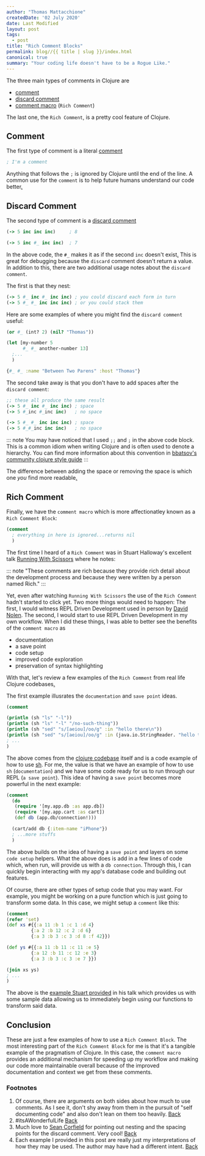 ```yaml
---
author: "Thomas Mattacchione"
createdDate: '02 July 2020'
date: Last Modified
layout: post
tags:
  - post
title: "Rich Comment Blocks"
permalink: blog//{{ title | slug }}/index.html
canonical: true
summary: "Your coding life doesn't have to be a Rogue Like."
---
```


The three main types of comments in Clojure are

- [comment]
- [discard comment]
- [comment macro] (`Rich Comment`)

The last one, the `Rich Comment`, is a pretty cool feature of Clojure.

## Comment

The first type of comment is a literal [comment]

```clojure
; I'm a comment
```

Anything that follows the `;` is ignored by Clojure until the end of the line.  A common use for the `comment` is to help future humans understand our code better<a href="#comments" aria-describedby="footnote-label" id="comments-ref">.</a>

## Discard Comment

The second type of comment is a [discard comment]

```clojure
(-> 5 inc inc inc)     ; 8

(-> 5 inc #_ inc inc)  ; 7
```

In the above code, the `#_` makes it as if the second `inc` doesn't exist<a href="#wonderful-life" aria-describedby="footnote-label" id="wonderful-life-ref">.</a>  This is great for debugging because the `discard` comment doesn't return a value.  In addition to this, there are two additional usage notes about the `discard comment`.

The first is that they nest:

```clojure
(-> 5 #_ inc #_ inc inc) ; you could discard each form in turn
(-> 5 #_ #_ inc inc inc) ; or you could stack them
```

Here are some examples of where you might find the `discard comment` useful:

```clojure
(or #_ (int? 2) (nil? "Thomas"))

(let [my-number 5
      #_ #_ another-number 13]
  ;...
  )

{#_ #_ :name "Between Two Parens" :host "Thomas"}
```

The second take away is that you don't have to add spaces after the `discard comment`:

```clojure
;; these all produce the same result
(-> 5 #_ inc #_ inc inc) ; space
(-> 5 #_inc #_inc inc)   ; no space

(-> 5 #_ #_ inc inc inc) ; space
(-> 5 #_#_inc inc inc)   ; no space
```

::: note
You may have noticed that I used `;;` and `;` in the above code block.  This is a common idiom when writing Clojure and is often used to denote a hierarchy.  You can find more information about this convention in [bbatsov's community clojure style guide]
:::

The difference between adding the space or removing the space is which one _you_ find more readable<a href="#discard-comment-credit" aria-describedby="footnote-label" id="discard-comment-credit-ref">.</a>

## Rich Comment

Finally, we have the `comment macro` which is more affectionatley known as a `Rich Comment Block`:

```clojure
(comment
  ; everything in here is ignored...returns nil
  )
```

The first time I heard of a `Rich Comment` was in Stuart Halloway's excellent talk [Running With Scissors] where he notes:

::: note
"These comments are rich because they provide rich detail about the development process and because they were written by a person named Rich."
:::

Yet, even after watching `Running With Scissors` the use of the `Rich Comment` hadn't started to click yet.  Two more things would need to happen:  The first, I would witness REPL Driven Development used in person by [David Nolen].  The second, I would start to use REPL Driven Development in my own workflow.  When I did these things, I was able to better see the benefits of the `comment macro` as

- documentation
- a save point
- code setup
- improved code exploration
- preservation of syntax highlighting

With that, let's review a few examples of the `Rich Comment` from real life Clojure codebases<a href="#example-comments" aria-describedby="footnote-label" id="example-comments-ref">.</a>

The first example illusrates the `documentation` and `save point` ideas.

```clojure
(comment

(println (sh "ls" "-l"))
(println (sh "ls" "-l" "/no-such-thing"))
(println (sh "sed" "s/[aeiou]/oo/g" :in "hello there\n"))
(println (sh "sed" "s/[aeiou]/oo/g" :in (java.io.StringReader. "hello there\n")))
; ...
)
```

The above comes from the [clojure codebase] itself and is a code example of how to use [sh].  For me, the value is that we have an example of how to use `sh` (`documentation`) and we have some code ready for us to run through our REPL (`a save point`). This idea of having a `save point` becomes more powerful in the next example:

```clojure
(comment
  (do
   (require '[my.app.db :as app.db])
   (require '[my.app.cart :as cart])
   (def db (app.db/connection!)))

  (cart/add db {:item-name "iPhone"})
  ; ...more stuffs
  )
```

The above builds on the idea of having a `save point` and layers on some `code setup` helpers.  What the above does is add in a few lines of code which, when run, will provide us with a `db connection`. Through this, I can quickly begin interacting with my app's database code and building out features.

Of course, there are other types of setup code that you may want.  For example, you might be working on a pure function which is just going to transform some data.  In this case, we might setup a `comment` like this:

```clojure
(comment
(refer 'set)
(def xs #{{:a 11 :b 1 :c 1 :d 4}
         {:a 2 :b 12 :c 2 :d 6}
         {:a 3 :b 3 :c 3 :d 8 :f 42}})

(def ys #{{:a 11 :b 11 :c 11 :e 5}
         {:a 12 :b 11 :c 12 :e 3}
         {:a 3 :b 3 :c 3 :e 7 }})

(join xs ys)
; ...
)
```

The above is the [example Stuart provided] in his talk which provides us with some sample data allowing us to immediately begin using our functions to transform said data.

## Conclusion

These are just a few examples of how to use a `Rich Comment Block`.  The most interesting part of the `Rich Comment Block` for me is that it's a tangible example of the pragmatism of Clojure.  In this case, the `comment macro` provides an additional mechanism for speeding up my workflow and making our code more maintainable overall because of the improved documentation and context we get from these comments.

<aside>
  <h3>Footnotes</h3>
  <ol>
    <li id="comments">
      Of course, there are arguments on both sides about how much to use comments.  As I see it, don't shy away from them in the pursuit of "self documenting code" and also don't lean on them too heavily.
      <a href="#comments-ref" aria-label="Back to content">Back</a>
    </li>
    <li id="wonderful-life">
      #itsAWonderfulLife
      <a href="#wonderful-life-ref" aria-label="Back to content">Back</a>
    </li>
    <li id="discard-comment-credit">
      Much love to <a class="blog-content__link" href="https://twitter.com/seancorfield" target="_blank" rel="noopener noreferrer">Sean Corfield</a> for pointing out nesting and the spacing points for the discard comment.  Very cool!
      <a href="#discard-comment-credit-ref" aria-label="Back to content">Back</a>
    </li>
    <li id="example-comments">
      Each example I provided in this post are really just my interpretations of how they may be used.  The author may have had a different intent.
      <a href="#example-comments-ref" aria-label="Back to content">Back</a>
    </li>
  </ol>
</aside>

[REPL]: https://clojure.org/guides/repl/introduction
[immutable data structures]: https://clojure.org/about/functional_programming#_immutable_data_structures
[comment]: https://clojure.org/guides/weird_characters#_comment
[discard comment]: https://clojure.org/guides/weird_characters#_discard
[Running With Scissors]: https://youtu.be/Qx0-pViyIDU?t=1229
[comment macro]: https://clojuredocs.org/clojure.core/comment
[clojure codebase]: https://github.com/clojure/clojure/blob/4ef4b1ed7a2e8bb0aaaacfb0942729252c2c3091/src/clj/clojure/java/shell.clj
[David Nolen]: https://github.com/sponsors/swannodette
[example Stuart provided]: https://github.com/clojure/clojure/blob/4ef4b1ed7a2e8bb0aaaacfb0942729252c2c3091/src/clj/clojure/set.clj#L158
[sh]: https://clojuredocs.org/clojure.java.shell/sh



[Good, Bad and Ugly Code]: freecodecamp.org/news/code-comments-the-good-the-bad-and-the-ugly-be9cc65fbf83/
[Right Kind of Comment]: https://purelyfunctional.tv/issues/purelyfunctional-tv-newsletter-352-tip-use-the-right-kind-of-comment-for-the-job/
[JS Community Member]: https://twitter.com/getify/status/1142428718670811136
[How to do REPL driven development]: https://clojureverse.org/t/details-on-how-to-do-repl-driven-development-from-the-editor-emacs-with-cider/4960
[Did you know about comments]: https://kotka.de/blog/2010/06/Did_you_know_V.html
[Video Mentioning Rich Comment Blocks]: https://www.youtube.com/watch?v=Qx0-pViyIDU
[Official Comment Doc]: https://cljs.github.io/api/cljs.core/comment
[cljs - Example 1]: https://github.com/clojure/clojurescript/blob/master/src/main/cljs/cljs/stacktrace.cljc#L146
[clj - Example 2]: https://github.com/clojure/clojure/blob/4ef4b1ed7a2e8bb0aaaacfb0942729252c2c3091/src/clj/clojure/set.clj#L158
[tools.deps.alpha - Example 3]: https://github.com/clojure/tools.deps.alpha/blob/f94815dd55bdf5eb30ac8fa075c39e757cbbcca5/src/main/clojure/clojure/tools/deps/alpha/gen/pom.clj#L141
[clojure.jdbc Example 4]: https://github.com/clojure/java.jdbc/blob/47a87036376ffa69f64cfa18d1f91cbb7e301199/src/test/clojure/clojure/java/jdbc_test.clj#L1279
[bbatsov's community clojure style guide]: https://github.com/bbatsov/clojure-style-guide#comments
